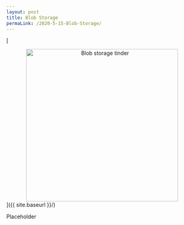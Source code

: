 ```yaml
---
layout: post
title: Blob Storage
permaLink: /2020-5-15-Blob-Storage/
---
```

[<center><img src="{{ site.baseurl }}/images/blobTinder.png" alt="Blob storage tinder" style="width: 400px;"/></center>]({{ site.baseurl }}/)

Placeholder